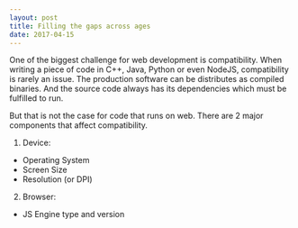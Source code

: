 ```yaml
---
layout: post
title: Filling the gaps across ages
date: 2017-04-15
---
```


One of the biggest challenge for web development is compatibility.
When writing a piece of code in C++, Java, Python or even NodeJS, compatibility is rarely an issue.
The production software can be distributes as compiled binaries.
And the source code always has its dependencies which must be fulfilled to run.

But that is not the case for code that runs on web.
There are 2 major components that affect compatibility.

1. Device:
  * Operating System
  * Screen Size
  * Resolution (or DPI)
2. Browser:
  * JS Engine type and version
